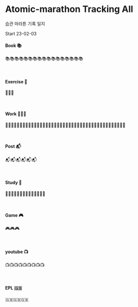 # Atomic-marathon Tracking All 
습관 마라톤 기록 일지 


Start 23-02-03

#### Book 📚
📚📚📚📚📚📚📚📚📚📚📚📚📚📚📚📚📚

<br>

#### Exercise 🏃‍
🏃‍🏃‍🏃‍

<br>

#### Work 👨🏻‍💻
👨🏻‍💻👨🏻‍💻👨🏻‍💻👨🏻‍💻👨🏻‍💻👨🏻‍💻👨🏻‍💻👨🏻‍💻👨🏻‍💻👨🏻‍💻👨🏻‍💻👨🏻‍💻👨🏻‍💻👨🏻‍💻

<br>

#### Post 📬
📬📬📬📬📬📬

<br>

#### Study 📝
📝📝📝📝📝📝📝📝📝📝📝📝📝📝

<br>

#### Game 🎮
🎮🎮🎮

<br>

#### youtube 📺
📺📺📺📺📺📺📺📺📺

<br>

#### EPL 🇬🇧
🇬🇧🇬🇧🇬🇧
<br>
